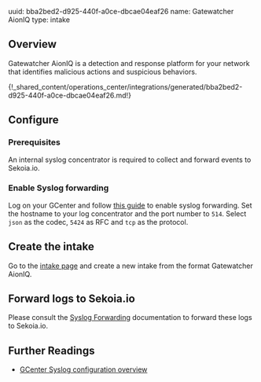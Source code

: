 uuid: bba2bed2-d925-440f-a0ce-dbcae04eaf26
name: Gatewatcher AionIQ
type: intake

## Overview

Gatewatcher AionIQ is a detection and response platform for your network that identifies malicious actions and suspicious behaviors.

{!_shared_content/operations_center/integrations/generated/bba2bed2-d925-440f-a0ce-dbcae04eaf26.md!}


## Configure

### Prerequisites

An internal syslog concentrator is required to collect and forward events to Sekoia.io.

### Enable Syslog forwarding

Log on your GCenter and follow [this guide](https://docs.gatewatcher.com/en/gcenter/2.5.3/101/itg-ext/syslog.html) to enable syslog forwarding.
Set the hostname to your log concentrator and the port number to `514`.
Select `json` as the codec, `5424` as RFC and `tcp` as the protocol.

## Create the intake

Go to the [intake page](https://app.sekoia.io/operations/intakes) and create a new intake from the format Gatewatcher AionIQ.

## Forward logs to Sekoia.io

Please consult the [Syslog Forwarding](../../../ingestion_methods/sekoiaio_forwarder/) documentation to forward these logs to Sekoia.io.

## Further Readings
- [GCenter Syslog configuration overview](https://docs.gatewatcher.com/en/gcenter/2.5.3/101/itg-ext/syslog.html)
